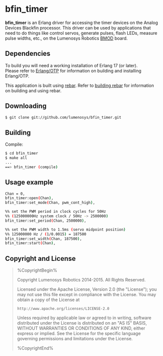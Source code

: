 bfin_timer
===

**bfin_timer** is an Erlang driver for accessing the timer devices on the Analog Devices Blackfin processor. This driver can be used by applications that need to do things like control servos, generate pulses, flash LEDs, measure pulse widths, etc., on the Lumenosys Robotics [BMOD][1] board.

Dependencies
------------

To build you will need a working installation of Erlang 17 (or
later). <br/>
Please refer to [Erlang/OTP](http://www.erlang.org) for information on building and installing Erlang/OTP.

This application is built using [rebar](https://github.com/rebar/rebar). Refer to [building rebar](https://github.com/rebar/rebar/wiki/Building-rebar) for information on building and using rebar.

Downloading
-----------

```sh
$ git clone git://github.com/lumenosys/bfin_timer.git
```
Building
--------

Compile:

```sh
$ cd bfin_timer
$ make all
...
==> bfin_timer (compile)
```

Usage example
-------------

```sh
Chan = 0,
bfin_timer:open(Chan),
bfin_timer:set_mode(Chan, pwm_cont_high),

%% set the PWM period in clock cycles for 50Hz 
%% (125000000Hz system clock / 50Hz -> 2500000)
bfin_timer:set_period(Chan, 2500000),

%% set the PWM width to 1.5ms (servo midpoint position)
%% 125000000 Hz / (1/0.0015) = 187500
bfin_timer:set_width(Chan, 187500),
bfin_timer:start(Chan),
```

Copyright and License
---------------------

> %CopyrightBegin%
>
> Copyright Lumenosys Robotics 2014-2015. All Rights Reserved.
>
> Licensed under the Apache License, Version 2.0 (the "License");
> you may not use this file except in compliance with the License.
> You may obtain a copy of the License at
>
>     http://www.apache.org/licenses/LICENSE-2.0
>
> Unless required by applicable law or agreed to in writing, software
> distributed under the License is distributed on an "AS IS" BASIS,
> WITHOUT WARRANTIES OR CONDITIONS OF ANY KIND, either express or implied.
> See the License for the specific language governing permissions and
> limitations under the License.
>
> %CopyrightEnd%


[1]: https://lumenosys.com/products